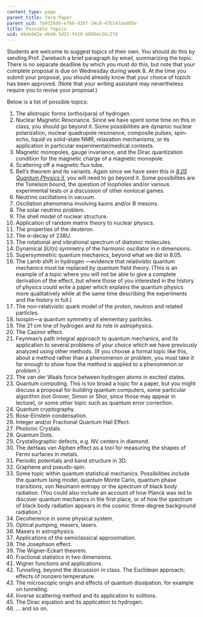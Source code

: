 ```yaml
---
content_type: page
parent_title: Term Paper
parent_uid: 7a9328d4-e766-d2bf-34c8-47b147aad85e
title: Possible Topics
uid: 44da942e-db49-1d31-f419-b0564c26c27d
---
```


Students are welcome to suggest topics of their own. You should do this by sending Prof. Zwiebach a brief paragraph by email, summarizing the topic. There is no separate deadline by which you must do this, but note that your complete proposal is due on Wednesday during week 8. At the time you submit your proposal, you should already know that your choice of topich has been approved. (Note that your writing assistant may nevertheless require you to revise your proposal.)

Below is a list of possible topics:

1.  The allotropic forms (ortho/para) of hydrogen.
2.  Nuclear Magnetic Resonance. Since we have spent some time on this in class, you should go beyond it. Some possibilities are dynamic nuclear polarization, nuclear quadrupole resonance, composite pulses, spin-echo, liquid vs solid-state NMR, relaxation mechanisms, or its application in particular experimental/medical contexts.
3.  Magnetic monopoles, gauge invariance, and the Dirac quantization condition for the magnetic charge of a magnetic monopole.
4.  Scattering off a magnetic flux tube.
5.  Bell’s theorem and its variants. Again since we have seen this in _[8.05 Quantum Physics II](/courses/8-05-quantum-physics-ii-fall-2013/)_, you will need to go beyond it. Some possibilites are the Tsirelson bound, the question of loopholes and/or various experimental tests or a discussion of other nonlocal games.
6.  Neutrino oscillations in vacuum.
7.  Oscillation phenomena involving kaons and/or B mesons.
8.  The solar neutrino problem.
9.  The shell model of nuclear structure.
10.  Application of random matrix theory to nuclear physics.
11.  The properties of the deuteron.
12.  The α-decay of 238U.
13.  The rotational and vibrational spectrum of diatomic molecules.
14.  Dynamical _SU_(_n_) symmetry of the harmonic oscillator in _n_ dimensions.
15.  Supersymmetric quantum mechanics, beyond what we did in 8.05.
16.  The Lamb shift in hydrogen —evidence that relativistic quantum mechanics must be replaced by quantum field theory. (This is an example of a topic where you will not be able to give a complete derivation of the effect, but where those of you interested in the history of physics could write a paper which explains the quantum physics more qualitatively while at the same time describing the experiments and the history in full.)
17.  The non-relativistic quark model of the proton, neutron and related particles.
18.  Isospin—a quantum symmetry of elementary particles.
19.  The 21 cm line of hydrogen and its role in astrophysics.
20.  The Casimir effect.
21.  Feynman’s path integral approach to quantum mechanics, and its application to several problems of your choice which we have previously analyzed using other methods. (If you choose a formal topic like this, about a method rather than a phenomenon or problem, you must take it far enough to show how the method is applied to a phenomenon or problem.)
22.  The van der Waals force between hydrogen atoms in excited states.
23.  Quantum computing. This is too broad a topic for a paper, but you might discuss a proposal for building quantum computers, some particular algorithm (not Grover, Simon or Shor, since those may appear in lecture), or some other topic such as quantum error correction.
24.  Quantum cryptography.
25.  Bose-Einstein condensation.
26.  Integer and/or Fractional Quantum Hall Effect.
27.  Photonic Crystals.
28.  Quantum Dots.
29.  Crystallographic defects, e.g. NV centers in diamond.
30.  The deHaas van Alphen effect as a tool for measuring the shapes of Fermi surfaces in metals.
31.  Periodic potentials and band structure in 3D.
32.  Graphene and pseudo-spin.
33.  Some topic within quantum statistical mechanics. Possibilities include the quantum Ising model, quantum Monte Carlo, quantum phase transitions, von Neumann entropy or the spectrum of black body radiation. (You could also include an account of how Planck was led to discover quantum mechanics in the first place, or of how the spectrum of black body radiation appears in the cosmic three-degree background radiation.)
34.  Decoherence in some physical system.
35.  Optical pumping, masers, lasers.
36.  Masers in astrophysics.
37.  Applications of the semiclassical approximation.
38.  The Josephson effect.
39.  The Wigner-Eckart theorem.
40.  Fractional statistics in two dimensions.
41.  Wigner functions and applications.
42.  Tunneling, beyond the discussion in class. The Euclidean approach; effects of nonzero temperature.
43.  The microscopic origin and effects of quantum dissipation, for example on tunneling.
44.  Inverse scattering method and its application to solitons.
45.  The Dirac equation and its application to hydrogen.
46.  ... and so on.